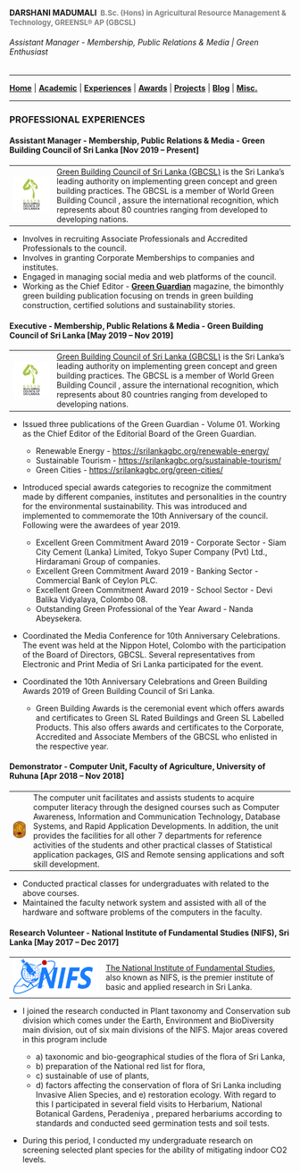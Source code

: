 <!-- Global site tag (gtag.js) - Google Analytics -->
<script async src="https://www.googletagmanager.com/gtag/js?id=UA-69533863-12"></script>
<script>
  window.dataLayer = window.dataLayer || [];
  function gtag(){dataLayer.push(arguments);}
  gtag('js', new Date());

  gtag('config', 'UA-69533863-12');
</script>

#### DARSHANI MADUMALI &nbsp;<span style="color: gray; font-size: small;">B.Sc. (Hons) in Agricultural Resource Management & Technology, GREENSL® AP (GBCSL)</span>
###### Assistant Manager - Membership, Public Relations & Media | Green Enthusiast

---

[**Home**](../README.md) |
[**Academic**](./academic.md) |
[**Experiences**](./experiences.md) |
[**Awards**](./awards.md) |
[**Projects**](./projects.md) |
[**Blog**](https://medium.com/@ldclakmal) |
[**Misc.**](./misc.md)

---

### PROFESSIONAL EXPERIENCES

#### Assistant Manager - Membership, Public Relations & Media - Green Building Council of Sri Lanka [Nov 2019 – Present]

<table>
  <tr>
    <td><img src="../images/gbcsl.jpg"></td>
    <td>
      <a href="https://www.srilankagbc.org">Green Building Council of Sri Lanka (GBCSL)</a> is the Sri Lanka’s leading authority on implementing green concept and green building practices. The GBCSL is a member of World Green Building Council , assure the international recognition, which represents about 80 countries ranging from developed to developing nations.
    </td>
  </tr>
</table>

- Involves in recruiting Associate Professionals and Accredited
  Professionals to the council.
- Involves in granting Corporate Memberships to companies and
  institutes.
- Engaged in managing social media and web platforms of the council.
- Working as the Chief Editor -
  [**Green Guardian**](https://srilankagbc.org/category/green-guardian/)
  magazine, the bimonthly green building publication focusing on trends
  in green building construction, certified solutions and sustainability
  stories.

#### Executive - Membership, Public Relations & Media - Green Building Council of Sri Lanka [May 2019 – Nov 2019]

<table>
  <tr>
    <td><img src="../images/gbcsl.jpg"></td>
    <td>
      <a href="https://www.srilankagbc.org">Green Building Council of Sri Lanka (GBCSL)</a> is the Sri Lanka’s leading authority on implementing green concept and green building practices. The GBCSL is a member of World Green Building Council , assure the international recognition, which represents about 80 countries ranging from developed to developing nations.
    </td>
  </tr>
</table>

- Issued three publications of the Green Guardian - Volume 01. Working
  as the Chief Editor of the Editorial Board of the Green Guardian.
  - Renewable Energy - https://srilankagbc.org/renewable-energy/
  - Sustainable Tourism - https://srilankagbc.org/sustainable-tourism/
  - Green Cities - https://srilankagbc.org/green-cities/

- Introduced special awards categories to recognize the commitment made
  by different companies, institutes and personalities in the country
  for the environmental sustainability. This was introduced and
  implemented to commemorate the 10th Anniversary of the council.
  Following were the awardees of year 2019.
  - Excellent Green Commitment Award 2019 - Corporate Sector - Siam City
    Cement (Lanka) Limited, Tokyo Super Company (Pvt) Ltd., Hirdaramani
    Group of companies.
  - Excellent Green Commitment Award 2019 - Banking Sector - Commercial
    Bank of Ceylon PLC.
  - Excellent Green Commitment Award 2019 - School Sector - Devi Balika
    Vidyalaya, Colombo 08.
  - Outstanding Green Professional of the Year Award - Nanda Abeysekera.

- Coordinated the Media Conference for 10th Anniversary Celebrations.
  The event was held at the Nippon Hotel, Colombo with the participation
  of the Board of Directors, GBCSL. Several representatives from
  Electronic and Print Media of Sri Lanka participated for the event.

- Coordinated the 10th Anniversary Celebrations and Green Building
  Awards 2019 of Green Building Council of Sri Lanka.
  - Green Building Awards is the ceremonial event which offers awards
    and certificates to Green SL Rated Buildings and Green SL Labelled
    Products. This also offers awards and certificates to the Corporate,
    Accredited and Associate Members of the GBCSL who enlisted in the
    respective year.

#### Demonstrator - Computer Unit, Faculty of Agriculture, University of Ruhuna [Apr 2018 – Nov 2018]

<table>
  <tr>
    <td><img src="../images/uor.jpg"></td>
    <td>
      The computer unit facilitates and assists students to acquire computer literacy through the designed courses such as Computer Awareness, Information and Communication Technology, Database Systems, and Rapid Application Developments. In addition, the unit provides the facilities for all other 7 departments for reference activities of the students and other practical classes of Statistical application packages, GIS and Remote sensing applications and soft skill development.
    </td>
  </tr>
</table>

- Conducted practical classes for undergraduates with related to the
  above courses.
- Maintained the faculty network system and assisted with all of the
  hardware and software problems of the computers in the faculty.

#### Research Volunteer - National Institute of Fundamental Studies (NIFS), Sri Lanka [May 2017 – Dec 2017]

<table>
  <tr>
    <td><img src="../images/nifs.png"></td>
    <td>
      <a href="http://rotaractmora.org">The National Institute of Fundamental Studies</a>, also known as NIFS, is the premier institute of basic and applied research in Sri Lanka.
    </td>
  </tr>
</table>

- I joined the research conducted in Plant taxonomy and Conservation sub division which comes under the Earth, Environment and BioDiversity main division, out of six main divisions of the NIFS. Major areas covered in this program include
  - a) taxonomic and bio-geographical studies of the flora of Sri Lanka,
  - b) preparation of the National red list for flora,
  - c) sustainable of use of plants,
  - d) factors affecting the conservation of flora of Sri Lanka
    including Invasive Alien Species, and e) restoration ecology. With
    regard to this I participated in several field visits to Herbarium,
    National Botanical Gardens, Peradeniya , prepared herbariums
    according to standards and conducted seed germination tests and soil
    tests.

- During this period, I conducted my undergraduate research on screening selected plant species for the ability of mitigating indoor CO2 levels.
